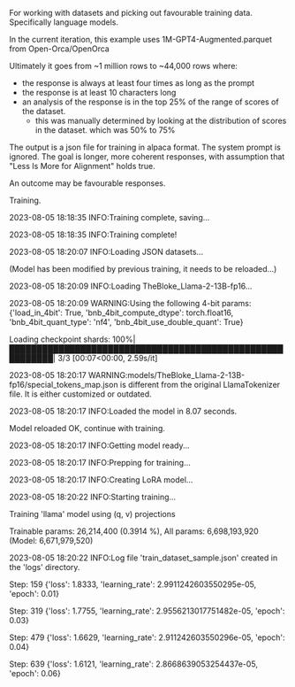 For working with datasets and picking out favourable training data. Specifically language models.

In the current iteration, this example uses 1M-GPT4-Augmented.parquet from Open-Orca/OpenOrca

Ultimately it goes from ~1 million rows to ~44,000 rows where:
- the response is always at least four times as long as the prompt
- the response is at least 10 characters long
- an analysis of the response is in the top 25% of the range of scores of the dataset. 
  - this was manually determined by looking at the distribution of scores in the dataset. which was 50% to 75%

The output is a json file for training in alpaca format. The system prompt is ignored. The goal is longer, more coherent responses, with assumption that "Less Is More for Alignment" holds true.

An outcome may be favourable responses.


Training.

  2023-08-05 18:18:35 INFO:Training complete, saving...

  2023-08-05 18:18:35 INFO:Training complete!

  2023-08-05 18:20:07 INFO:Loading JSON datasets...

  (Model has been modified by previous training, it needs to be reloaded...)

  2023-08-05 18:20:09 INFO:Loading TheBloke_Llama-2-13B-fp16...

  2023-08-05 18:20:09 WARNING:Using the following 4-bit params: {'load_in_4bit': True, 'bnb_4bit_compute_dtype': torch.float16, 'bnb_4bit_quant_type': 'nf4', 'bnb_4bit_use_double_quant': True}

  Loading checkpoint shards: 100%|██████████████████████████████████████████████████████████| 3/3 [00:07<00:00,  2.59s/it]

  2023-08-05 18:20:17 WARNING:models/TheBloke_Llama-2-13B-fp16/special_tokens_map.json is different from the original LlamaTokenizer file. It is either customized or outdated.

  2023-08-05 18:20:17 INFO:Loaded the model in 8.07 seconds.



  Model reloaded OK, continue with training.

  2023-08-05 18:20:17 INFO:Getting model ready...

  2023-08-05 18:20:17 INFO:Prepping for training...

  2023-08-05 18:20:17 INFO:Creating LoRA model...

  2023-08-05 18:20:22 INFO:Starting training...

  Training 'llama' model using (q, v) projections

  Trainable params: 26,214,400 (0.3914 %), All params: 6,698,193,920 (Model: 6,671,979,520)

  2023-08-05 18:20:22 INFO:Log file 'train_dataset_sample.json' created in the 'logs' directory.

  Step: 159 {'loss': 1.8333, 'learning_rate': 2.9911242603550295e-05, 'epoch': 0.01}

  Step: 319 {'loss': 1.7755, 'learning_rate': 2.9556213017751482e-05, 'epoch': 0.03}

  Step: 479 {'loss': 1.6629, 'learning_rate': 2.911242603550296e-05, 'epoch': 0.04}

  Step: 639 {'loss': 1.6121, 'learning_rate': 2.8668639053254437e-05, 'epoch': 0.06}
